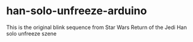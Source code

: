 # han-solo-unfreeze-arduino
This is the original blink sequence from Star Wars Return of the Jedi Han solo unfreeze szene
